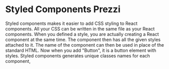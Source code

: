 # Styled Components Prezzi

Styled components makes it easier to add CSS styling to React components.
All your CSS can be written in the same file as your React components.
When you defined a style, you are actually creating a React component at the same time. The component then has all the given styles attached to it.
The name of the component can then be used in place of the standard HTML. Now when you add "Button", it is a button element with styles.
Styled components generates unique classes names for each component,